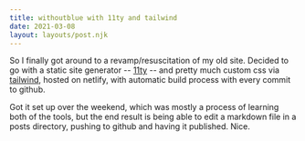 ```yaml
---
title: withoutblue with 11ty and tailwind
date: 2021-03-08
layout: layouts/post.njk
---
```


So I finally got around to a revamp/resuscitation of my old site. Decided to go with a static site 
generator -- [11ty](https://www.11ty.dev/) -- and pretty much custom css via [tailwind](https://tailwindcss.com/), 
hosted on netlify, with automatic build process with every commit to github. 

Got it set up over the weekend, which was mostly a process of learning both of the tools, but the end result is
being able to edit a markdown file in a posts directory, pushing to github and having it published. Nice.
